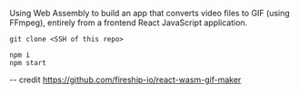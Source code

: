 Using Web Assembly to build an app that converts video files to GIF (using FFmpeg), entirely from a frontend React JavaScript application.

```
git clone <SSH of this repo>

npm i
npm start
```

-- credit https://github.com/fireship-io/react-wasm-gif-maker
